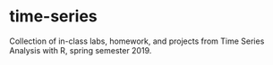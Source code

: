 # time-series
Collection of in-class labs, homework, and projects from Time Series Analysis with R, spring semester 2019.
